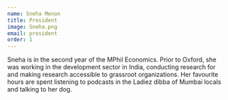 ```yaml
---
name: Sneha Menon
title: President
image: Sneha.png
email: president
order: 1
---
```


Sneha is in the second year of the MPhil  Economics. Prior to Oxford, she was working in the development sector in India, conducting research for and making research accessible to grassroot organizations. Her favourite hours are spent listening to podcasts in the Ladiez dibba of Mumbai locals and talking to her dog.
